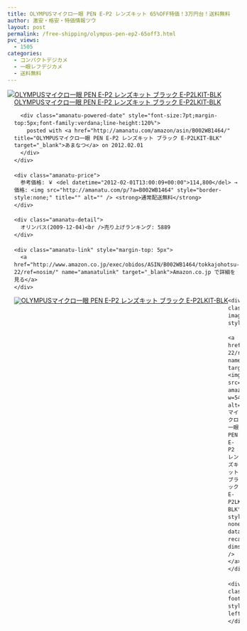 ```yaml
---
title: OLYMPUSマイクロ一眼 PEN E-P2 レンズキット 65%OFF特価！3万円台！送料無料！
author: 激安・格安・特価情報ツウ
layout: post
permalink: /free-shipping/olympus-pen-ep2-65off3.html
pvc_views:
  - 1505
categories:
  - コンパクトデジカメ
  - 一眼レフデジカメ
  - 送料無料
---
```

<div class="amanatu-box" style="margin-bottom:0px;">
  <div class="amanatu-image" style="float:left;">
    <a href="http://www.amazon.co.jp/exec/obidos/ASIN/B002WB1464/tokkajohotsu-22/ref=nosim/" name="amanatulink" target="_blank"><img src="http://i2.wp.com/ecx.images-amazon.com/images/I/513cknclZjL._SL160_.jpg?w=546" alt="OLYMPUSマイクロ一眼 PEN E-P2 レンズキット ブラック E-P2LKIT-BLK" style="border: none;" data-recalc-dims="1" /></a>
  </div>
  
  <div class="amanatu-info" style="float:left;margin-left:15px;line-height:120%">
    <div class="amanatu-name" style="margin-bottom:10px;line-height:120%">
      <a href="http://www.amazon.co.jp/exec/obidos/ASIN/B002WB1464/tokkajohotsu-22/ref=nosim/" name="amanatulink" target="_blank">OLYMPUSマイクロ一眼 PEN E-P2 レンズキット ブラック E-P2LKIT-BLK</a> 
      
      <div class="amanatu-powered-date" style="font-size:7pt;margin-top:5px;font-family:verdana;line-height:120%">
        posted with <a href="http://amanatu.com/amazon/asin/B002WB1464/" title="OLYMPUSマイクロ一眼 PEN E-P2 レンズキット ブラック E-P2LKIT-BLK" target="_blank">あまなつ</a> on 2012.02.01
      </div>
    </div>
    
    <div class="amanatu-price">
      参考価格: ￥ <del datetime="2012-02-01T13:00:09+00:00">114,800</del> → 価格: <img src="http://amanatu.com/p/?a=B002WB1464" style="border-style:none;" title="" alt="" /> <strong>通常配送無料</strong>
    </div>
    
    <div class="amanatu-detail">
      オリンパス(2009-12-04)<br />売り上げランキング: 5889
    </div>
    
    <div class="amanatu-link" style="margin-top: 5px">
      <a href="http://www.amazon.co.jp/exec/obidos/ASIN/B002WB1464/tokkajohotsu-22/ref=nosim/" name="amanatulink" target="_blank">Amazon.co.jp で詳細を見る</a>
    </div>
  </div>
  
  <div class="amanatu-footer" style="clear: left">
  </div>
  
  <div class="amanatu-imageset">
    <div class="amanatu-image" style="float:left;">
      <a href="http://www.amazon.co.jp/exec/obidos/ASIN/B002WB1464/tokkajohotsu-22/ref=nosim/" name="amanatulink" target="_blank"><img src="http://i0.wp.com/ecx.images-amazon.com/images/I/51oC6nivLqL._AA160_.jpg?w=546" alt="OLYMPUSマイクロ一眼 PEN E-P2 レンズキット ブラック E-P2LKIT-BLK" style="border: none;" data-recalc-dims="1" /></a>
    </div>
    
    <div class="amanatu-image" style="float:left;">
      <a href="http://www.amazon.co.jp/exec/obidos/ASIN/B002WB1464/tokkajohotsu-22/ref=nosim/" name="amanatulink" target="_blank"><img src="http://i1.wp.com/ecx.images-amazon.com/images/I/41DXxYJkE1L._AA160_.jpg?w=546" alt="OLYMPUSマイクロ一眼 PEN E-P2 レンズキット ブラック E-P2LKIT-BLK" style="border: none;" data-recalc-dims="1" /></a>
    </div>
    
    <div class="amanatu-footer" style="clear: left">
    </div>
  </div>
</div>